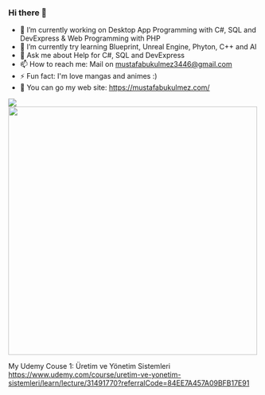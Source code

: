 ### Hi there 👋

- 🔭 I’m currently working on Desktop App Programming with C#, SQL and DevExpress & Web Programming with PHP
- 🌱 I’m currently try learning Blueprint, Unreal Engine, Phyton, C++ and AI
- 💬 Ask me about Help for C#, SQL and DevExpress
- 📫 How to reach me: Mail on mustafabukulmez3446@gmail.com
- ⚡ Fun fact: I'm love mangas and animes :)
- 👯 You can go my web site: https://mustafabukulmez.com/
<!--
Here are some ideas to get you started:
- 🔭 I’m currently working on ...
- 🌱 I’m currently learning ...
- 👯 I’m looking to collaborate on ...
- 🤔 I’m looking for help with ...
- 💬 Ask me about ...
- 📫 How to reach me: ...
- 😄 Pronouns: ...
- ⚡ Fun fact: ...
-->
<img src="https://github-readme-stats.vercel.app/api?username=MustafaBKLZ&&show_icons=true&title_color=ffffff&icon_color=bb2acf&text_color=daf7dc&bg_color=151515">
<img src="https://github-readme-stats.vercel.app/api/top-langs/?username=MustafaBKLZ&layout=compact&theme=dark" width="500" >


My Udemy Couse 1: Üretim ve Yönetim Sistemleri
https://www.udemy.com/course/uretim-ve-yonetim-sistemleri/learn/lecture/31491770?referralCode=84EE7A457A09BFB17E91
